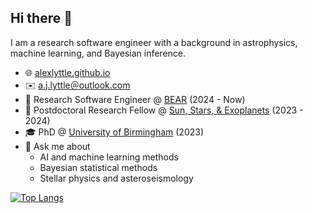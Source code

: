 ## Hi there 👋

I am a research software engineer with a background in astrophysics, machine learning, and Bayesian inference.

- 🌐 [alexlyttle.github.io](https://alexlyttle.github.io)
- ✉️ [a.j.lyttle＠outlook.com](mailto:a.j.lyttle@outlook.com)
- 🐻 Research Software Engineer @ [BEAR](https://www.birmingham.ac.uk/research/arc/bear) (2024 - Now)
- 🔭 Postdoctoral Research Fellow @ [Sun, Stars, & Exoplanets](https://www.birmingham.ac.uk/research/activity/physics/astronomy/solar-and-stellar) (2023 - 2024)
- 🎓 PhD @ [University of Birmingham](https://www.birmingham.ac.uk/) (2023)
- 💬 Ask me about
  - AI and machine learning methods
  - Bayesian statistical methods
  - Stellar physics and asteroseismology

<!--
- 👨‍💻 Languages
  - Python
  - HTML/CSS
  - MATLAB
- 🛠️ Tools
  - JAX
  - TensorFlow
  - Nextflow
  - Django
  - CUDA
-->

[![Top Langs](https://github-readme-stats.vercel.app/api/top-langs/?username=alexlyttle&hide=jupyter%20notebook,purebasic&layout=compact&size_weight=0.5&count_weight=0.5)](https://github.com/anuraghazra/github-readme-stats)
